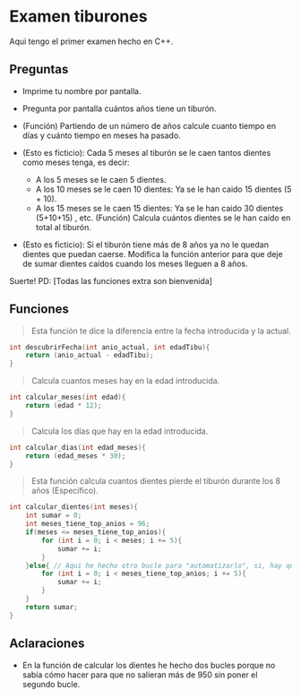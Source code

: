 # Examen tiburones

Aqui tengo el primer examen hecho en C++.

## Preguntas

* Imprime tu nombre por pantalla.

* Pregunta por pantalla cuántos años tiene un tiburón.

* (Función) Partiendo de un número de años calcule cuanto tiempo en días y cuánto tiempo en meses ha pasado.

* (Esto es ficticio): Cada 5 meses al tiburón se le caen tantos dientes como meses tenga, es decir:
     * A los 5 meses se le caen 5 dientes.
     * A los 10 meses se le caen 10 dientes: Ya se le han caido 15 dientes (5 + 10).
     * A los 15 meses se le caen 15 dientes: Ya se le han caido 30 dientes (5+10+15) , etc.
(Función) Calcula cuántos dientes se le han caído en total al tiburón.

* (Esto es ficticio): Si el tiburón tiene más de 8 años ya no le quedan dientes que puedan caerse.
  Modifica la función anterior para que deje de sumar dientes caídos cuando los meses lleguen a 8 años.

Suerte! 
PD: [Todas las funciones extra son bienvenida]

## Funciones

> Esta función te dice la diferencia entre la fecha introducida y la actual.

```cpp
int descubrirFecha(int anio_actual, int edadTibu){
    return (anio_actual - edadTibu);
}
```

> Calcula cuantos meses hay en la edad introducida.

```cpp
int calcular_meses(int edad){
    return (edad * 12);
}
```

> Calcula los días que hay en la edad introducida.

```cpp
int calcular_dias(int edad_meses){
    return (edad_meses * 30);
}
```

> Esta función calcula cuantos dientes pierde el tiburón durante los 8 años (Específico).

```cpp
int calcular_dientes(int meses){
    int sumar = 0;
    int meses_tiene_top_anios = 96;
    if(meses <= meses_tiene_top_anios){
        for (int i = 0; i < meses; i += 5){
            sumar += i;
        }
    }else{ // Aqui he hecho otro bucle para "automatizarlo", si, hay que calcular cuantos meses tiene 8 años, pero no he visto más opciones :(
        for (int i = 0; i < meses_tiene_top_anios; i += 5){
            sumar += i;
        }
    }
    return sumar;
}
```

## Aclaraciones

* En la función de calcular los dientes he hecho dos bucles porque no sabía cómo hacer para que no salieran más de 950 sin poner el segundo bucle.
